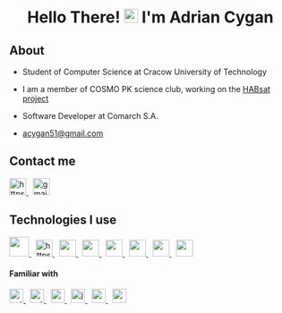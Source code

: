 <h1 align="center">Hello There! <img src="https://www.pngall.com/wp-content/uploads/9/Star-Wars-Obi-Wan-Kenobi-PNG-Download-Image.png" height="25px"> I'm Adrian Cygan</h1>

## About
- Student of Computer Science at Cracow University of Technology

- I am a member of COSMO PK science club, working on the <a href="https://habsat.pl/" target="_blank" >HABsat project</a>

- Software Developer at Comarch S.A.

- acygan51@gmail.com

## Contact me
<div>
  <a href="https://www.linkedin.com/in/adrian-cygan" target="_blank">
    <img src="https://raw.githubusercontent.com/rahuldkjain/github-profile-readme-generator/master/src/images/icons/Social/linked-in-alt.svg"  alt="https://www.linkedin.com/in/adrian-cygan" width="30" /> 
  </a>
  &nbsp; 
  <a href="mailto:acygan51@gmail.com" target="_blank">
    <img src="https://static.vecteezy.com/system/resources/thumbnails/022/484/508/small/google-mail-gmail-icon-logo-symbol-free-png.png"  alt="gmail" width="30" /> 
  </a>
</div>

## Technologies I use
<div>
  <a href="https://angular.io/" rel="noreferrer" target="_blank">
      <img src="https://upload.wikimedia.org/wikipedia/commons/thumb/c/cf/Angular_full_color_logo.svg/800px-Angular_full_color_logo.svg.png" height="35px">
  </a>
  &nbsp;
  <a href="https://react.dev/" rel="noreferrer" target="_blank">
    <img src="https://upload.wikimedia.org/wikipedia/commons/a/a7/React-icon.svg" alt="https://upload.wikimedia.org/wikipedia/commons/a/a7/React-icon.svg" height="30">
  </a>
  &nbsp;
  <a href="https://redux.js.org/" rel="noreferrer" target="_blank">
    <img src="https://cdn.iconscout.com/icon/free/png-256/free-redux-283024.png" height="30px">
  </a>
  &nbsp;
  <a href="https://www.typescriptlang.org/" rel="noreferrer" target="_blank">
    <img src="https://upload.wikimedia.org/wikipedia/commons/thumb/f/f5/Typescript.svg/480px-Typescript.svg.png" height="30px">
  </a>
  &nbsp;
  <a href="https://developer.mozilla.org/en-US/docs/Web/JavaScript" rel="noreferrer" target="_blank">
    <img src="https://upload.wikimedia.org/wikipedia/commons/thumb/9/99/Unofficial_JavaScript_logo_2.svg/480px-Unofficial_JavaScript_logo_2.svg.png" height="30px">
  </a>
  &nbsp;
  <a href="https://developer.mozilla.org/en-US/docs/Web/HTML" rel="noreferrer" target="_blank">
    <img src="https://cdn-icons-png.flaticon.com/512/732/732212.png" height="30px">
  </a>
  &nbsp;
   <a href="https://developer.mozilla.org/en-US/docs/Web/CSS" rel="noreferrer" target="_blank">
    <img src="https://upload.wikimedia.org/wikipedia/commons/thumb/6/62/CSS3_logo.svg/240px-CSS3_logo.svg.png" height="30px">
  </a>
  &nbsp;
   <a href="https://styled-components.com/" rel="noreferrer" target="_blank">
      <img src="https://avatars.githubusercontent.com/u/20658825?s=200&v=4" height="30px">
  </a>
</div>

#### Familiar with
<div>
  <a href="https://www.python.org/" rel="noreferrer" target="_blank">
    <img src="https://cdn.iconscout.com/icon/free/png-256/free-python-3521655-2945099.png" alt="python" height="25px"> 
  </a>
  &nbsp;
  <a href="https://learn.microsoft.com/pl-pl/dotnet/csharp/" rel="noreferrer" target="_blank">
    <img src="https://jaki-jezyk-programowania.pl/img/technologies/csharp.png" alt="python" height="25px"> 
  </a>
  &nbsp;
  <a href="https://devdocs.io/cpp/"  rel="noreferrer" target="_blank">
    <img src="https://upload.wikimedia.org/wikipedia/commons/1/18/ISO_C%2B%2B_Logo.svg" alt="cpp" height="25px"> 
  </a>
  &nbsp;
  <a href="https://www.java.com/" rel="noreferrer" target="_blank">
    <img src="https://cdn-icons-png.flaticon.com/256/226/226777.png" alt="java" height="25px">
  </a>
  &nbsp;
  <a href="https://mariadb.org/" rel="noreferrer" target="_blank">
     <img src="https://static-00.iconduck.com/assets.00/mariadb-icon-512x340-txozryr2.png" alt="mariadb" height="25px">
  </a>
    &nbsp;
  <a href="https://www.postgresql.org/" rel="noreferrer" target="_blank">
     <img src="https://upload.wikimedia.org/wikipedia/commons/thumb/2/29/Postgresql_elephant.svg/640px-Postgresql_elephant.svg.png" alt="mariadb" height="25px">
  </a>
 </div>

